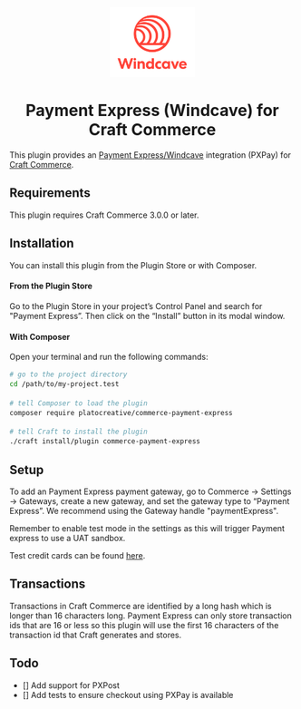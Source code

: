 <p align="center"><img src="./resources/logo.svg" width="150" alt="Payment Express (Windcave) for Craft Commerce"></p>

<h1 align="center">Payment Express (Windcave) for Craft Commerce</h1>

This plugin provides an [Payment Express/Windcave](https://www.windcave.com/) integration (PXPay) for [Craft Commerce](https://craftcms.com/commerce).

## Requirements

This plugin requires Craft Commerce 3.0.0 or later.

## Installation

You can install this plugin from the Plugin Store or with Composer.

#### From the Plugin Store

Go to the Plugin Store in your project’s Control Panel and search for "Payment Express”. Then click on the “Install” button in its modal window.

#### With Composer

Open your terminal and run the following commands:

```bash
# go to the project directory
cd /path/to/my-project.test

# tell Composer to load the plugin
composer require platocreative/commerce-payment-express

# tell Craft to install the plugin
./craft install/plugin commerce-payment-express
```

## Setup

To add an Payment Express payment gateway, go to Commerce → Settings → Gateways, create a new gateway, and set the gateway type to “Payment Express”.
We recommend using the Gateway handle "paymentExpress".

Remember to enable test mode in the settings as this will trigger Payment express to use a UAT sandbox.

Test credit cards can be found [here](https://www.paymentexpress.com/support-merchant-frequently-asked-questions-testing-details).

## Transactions
Transactions in Craft Commerce are identified by a long hash which is longer than 16 characters long. Payment Express can only store transaction ids that are 16 or less so this plugin will use the first 16 characters of the transaction id that Craft generates and stores.

## Todo
- [] Add support for PXPost
- [] Add tests to ensure checkout using PXPay is available